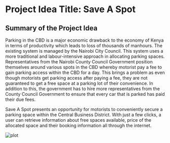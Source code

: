 # Project Idea Title: Save A Spot

## Summary of the Project Idea

Parking in the CBD is a major economic drawback to the economy of Kenya in terms of productivity which leads to loss of thousands of manhours. The existing system is managed by the Nairobi City Council. This system uses a more traditional and labour-intensive approach in allocating parking spaces. Representatives from the Nairobi County Council Government position themselves around various spots in the CBD whereby motorist pay a fee to gain parking access within the CBD for a day. This brings a problem as even though motorists get parking access after paying a fee, they are not guaranteed to get a free space at a parking lot of their convenience. In addition to this, the government has to hire more representatives from the County Council Government to ensure that every car that is parked has paid their due fees.

Save A Spot presents an opportunity for motorists to conveniently secure a parking space within the Central Business District. With just a few clicks, a user can retrieve information about free spaces available, price of the allocated space and their booking information all through the internet.

![plot](.client/src/Assets/design.svg)
